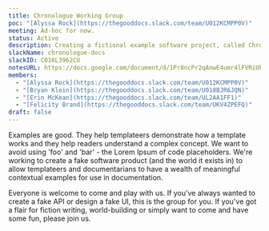```yaml
---
title: Chronologue Working Group
poc: "[Alyssa Rock](https://thegooddocs.slack.com/team/U012KCMPP0V)"
meeting: Ad-hoc for now.
status: Active
description: Creating a fictional example software project, called Chronologue, for when documentation needs examples. We're on a mission to avoid 'foo' and 'bar', so we're writing real, contextual examples for use by The Good Docs and other projects.
slackName: chronologue-docs
slackID: C016L3962CU
notesURL: https://docs.google.com/document/d/1Pr8ncPr2qAnwE4umr4lFVRiUhBGM1n8wESKgrz2YEoo/edit?usp=sharing
members:
  - "[Alyssa Rock](https://thegooddocs.slack.com/team/U012KCMPP0V)"
  - "[Bryan Klein](https://thegooddocs.slack.com/team/U018BJR6JQN)"
  - "[Erin McKean](https://thegooddocs.slack.com/team/UL2AA1FF1)"
  - "[Felicity Brand](https://thegooddocs.slack.com/team/UKV4ZPEFQ)"
draft: false
---
```

Examples are good.
They help templateers demonstrate how a template works and they help readers understand a complex concept.
We want to avoid using 'foo' and 'bar' - the Lorem Ipsum of code placeholders.
We're working to create a fake software product (and the world it exists in) to allow templateers and documentarians to have a wealth of meaningful contextual examples for use in documentation.

Everyone is welcome to come and play with us.
If you've always wanted to create a fake API or design a fake UI, this is the group for you.
If you've got a flair for fiction writing, world-building or simply want to come and have some fun, please join us.
